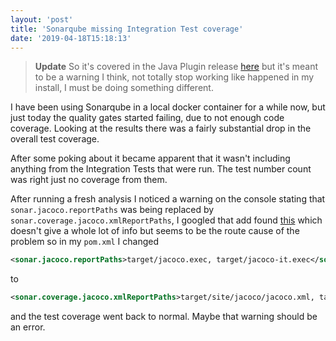 ```yaml
---
layout: 'post'
title: 'Sonarqube missing Integration Test coverage'
date: '2019-04-18T15:18:13'
---
```



> **Update**
So it's covered in the Java Plugin release [here](https://www.sonarsource.com/resources/product-news/news.html#sonarjava-5-12) but it's meant to be a warning I think, not totally stop working like happened in my install, I must be doing something different.

I have been using Sonarqube in a local docker container for a while now, but just today the quality gates started failing, due to not enough code coverage. Looking at the results there was a fairly substantial drop in the overall test coverage.

After some poking about it became apparent that it wasn't including anything from the Integration Tests that were run. The test number count was right just no coverage from them.

After running a fresh analysis I noticed a warning on the console stating that `sonar.jacoco.reportPaths` was being replaced by `sonar.coverage.jacoco.xmlReportPaths`, I googled that add found [this](https://docs.sonarqube.org/display/PLUG/Java+Unit+Tests+and+Coverage+Results+Import) which doesn't give a whole lot of info but seems to be the route cause of the problem so in my `pom.xml` I changed

```xml
<sonar.jacoco.reportPaths>target/jacoco.exec, target/jacoco-it.exec</sonar.jacoco.reportPaths>
```

to

```xml
<sonar.coverage.jacoco.xmlReportPaths>target/site/jacoco/jacoco.xml, target/site/jacoco-it/jacoco.xml</sonar.coverage.jacoco.xmlReportPaths>
```

and the test coverage went back to normal. Maybe that warning should be an error.

